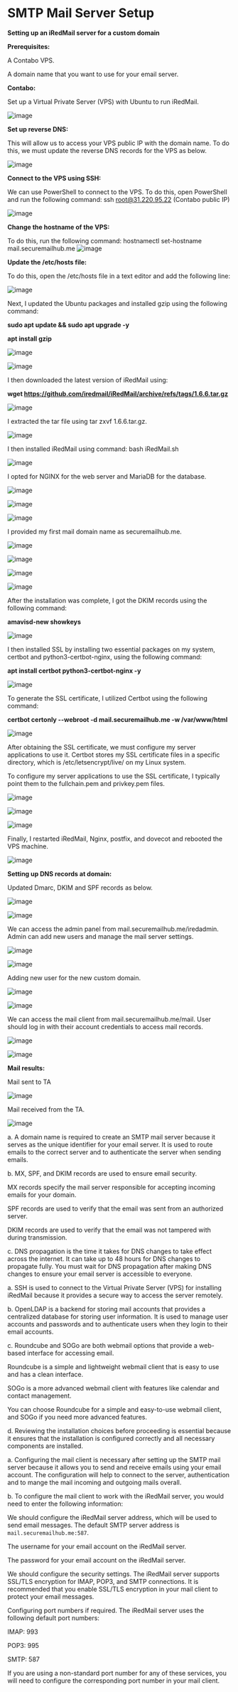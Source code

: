 # SMTP Mail Server Setup

**Setting up an iRedMail server for a custom domain**

**Prerequisites:**

A Contabo VPS.

A domain name that you want to use for your email server.

**Contabo:**

Set up a Virtual Private Server (VPS) with Ubuntu to run iRedMail.

![image](https://github.com/user-attachments/assets/7890c207-eeb4-4a4b-a44e-18289f4efd92)


**Set up reverse DNS:**

This will allow us to access your VPS public IP with the domain name. To do this, we must update the reverse DNS records for the VPS as below.

![image](https://github.com/user-attachments/assets/8d41cf49-acd0-46f5-9c00-85dabdc31de5)


**Connect to the VPS using SSH:**

We can use PowerShell to connect to the VPS. To do this, open PowerShell and run the following command: ssh root@31.220.95.22 (Contabo public IP)

![image](https://github.com/user-attachments/assets/88c4c205-3e67-49f5-9ccf-1d8d212966ad)


**Change the hostname of the VPS:**

To do this, run the following command: hostnamectl set-hostname mail.securemailhub.me
![image](https://github.com/user-attachments/assets/1aee390b-8f41-44d2-8e73-174bcd8b9719)



**Update the /etc/hosts file:**

To do this, open the /etc/hosts file in a text editor and add the following line:

![image](https://github.com/user-attachments/assets/0ae6771c-f1a0-4266-992d-63fbb1082dd2)




Next, I updated the Ubuntu packages and installed gzip using the following command:

**sudo apt update && sudo apt upgrade -y**

**apt install gzip**

![image](https://github.com/user-attachments/assets/a4aaea5f-f854-4b8a-b804-b0b9bad11db2)

![image](https://github.com/user-attachments/assets/aa32e1cf-c4d5-4ec1-9846-00e0c26f03a8)



I then downloaded the latest version of iRedMail using:

**wget https://github.com/iredmail/iRedMail/archive/refs/tags/1.6.6.tar.gz**  


![image](https://github.com/user-attachments/assets/405723c7-2835-4a8a-92fd-586f53d84959)



I extracted the tar file using tar zxvf 1.6.6.tar.gz.

![image](https://github.com/user-attachments/assets/21d16fd1-fa8b-43af-a72c-bad48325c5c6)


I then installed iRedMail using command: bash iRedMail.sh

![image](https://github.com/user-attachments/assets/c6862be3-0aad-499a-a606-93589bcea6b4)






I opted for NGINX for the web server and MariaDB for the database.




![image](https://github.com/user-attachments/assets/df580b6b-9058-4313-a055-784987cc7ddd)

![image](https://github.com/user-attachments/assets/001f43de-dba7-40cd-9903-4ac27e008b23)

![image](https://github.com/user-attachments/assets/c7ef565e-4471-40ab-a402-98ee8d246902)




I provided my first mail domain name as securemailhub.me.

![image](https://github.com/user-attachments/assets/e4ba6f7f-5f99-4ded-928f-e477169034f2)

![image](https://github.com/user-attachments/assets/00abaeeb-91af-45de-869c-64cbf8f1616d)

![image](https://github.com/user-attachments/assets/3a862220-9aff-4adf-97b6-559ffc291377)
 
![image](https://github.com/user-attachments/assets/0e4487bc-9ade-47e2-b868-bc9cbd0cfcb1)



After the installation was complete, I got the DKIM records using the following command: 

**amavisd-new showkeys**


![image](https://github.com/user-attachments/assets/a2e5146a-5413-4383-b76a-0216c71fd9cd)




I then installed SSL by installing two essential packages on my system, certbot and python3-certbot-nginx, using the following command:

**apt install certbot python3-certbot-nginx -y**

![image](https://github.com/user-attachments/assets/aa83a8b0-0293-47ad-ba92-91d6bb8df17e)


To generate the SSL certificate, I utilized Certbot using the following command:

**certbot certonly --webroot -d mail.securemailhub.me -w /var/www/html**

![image](https://github.com/user-attachments/assets/cbcf1da4-76a1-4605-921d-9cdee95d865e)


After obtaining the SSL certificate, we must configure my server applications to use it. Certbot stores my SSL certificate files in a specific directory, which is /etc/letsencrypt/live/ on my Linux system.

To configure my server applications to use the SSL certificate, I typically point them to the fullchain.pem and privkey.pem files.



![image](https://github.com/user-attachments/assets/f4556099-ebb8-46b4-8e31-a57f809831e7)

![image](https://github.com/user-attachments/assets/f38e2237-b995-4794-b8c6-908e11a60a5e)

![image](https://github.com/user-attachments/assets/bf64d641-f96b-4e27-ae47-5eb3394cf545)




Finally, I restarted iRedMail, Nginx, postfix, and dovecot and rebooted the VPS machine.


![image](https://github.com/user-attachments/assets/7a2cb98f-7014-4f6b-9feb-4b37b946850f)




**Setting up DNS records at domain:**

Updated Dmarc, DKIM and SPF records as below.

![image](https://github.com/user-attachments/assets/dc3c0c0b-658c-4f46-b7f1-805978285f5f)

![image](https://github.com/user-attachments/assets/dd7bd95e-cd15-4316-8096-b0b4a6257a68)





We can access the admin panel from mail.securemailhub.me/iredadmin. Admin can add new users and manage the mail server settings.


![image](https://github.com/user-attachments/assets/d5cf5196-bbdf-4303-abe5-c2bb658db316)

![image](https://github.com/user-attachments/assets/c26d8a9b-81ef-4b0a-b773-aab47abea220)







Adding new user for the new custom domain.


![image](https://github.com/user-attachments/assets/0f0bedbe-6ed3-4099-9eb3-9c64f51a21bb)

![image](https://github.com/user-attachments/assets/c2182b5a-b913-4c00-9419-a879c4d80017)






We can access the mail client from mail.securemailhub.me/mail. User should log in with their account credentials to access mail records.



![image](https://github.com/user-attachments/assets/93cedd82-f5bb-48c0-8579-112aaca7b6f7)

![image](https://github.com/user-attachments/assets/88c604c1-36dc-4009-b0a7-1b0eab2f3153)




**Mail results:**

Mail sent to TA

![image](https://github.com/user-attachments/assets/d3a4b92c-d254-481d-8207-5fe1afecbb54)


Mail received from the TA.

![image](https://github.com/user-attachments/assets/052606e9-0f85-4af2-8ecd-86841218cd4e)


a. A domain name is required to create an SMTP mail server because it serves as the unique identifier for your email server. It is used to route emails to the correct server and to authenticate the server when sending emails. 



b. MX, SPF, and DKIM records are used to ensure email security. 

MX records specify the mail server responsible for accepting incoming emails for your domain. 

SPF records are used to verify that the email was sent from an authorized server. 

DKIM records are used to verify that the email was not tampered with during transmission. 



c. DNS propagation is the time it takes for DNS changes to take effect across the internet. It can take up to 48 hours for DNS changes to propagate fully. You must wait for DNS propagation after making DNS changes to ensure your email server is accessible to everyone.



a. SSH is used to connect to the Virtual Private Server (VPS) for installing iRedMail because it provides a secure way to access the server remotely. 


b. OpenLDAP is a backend for storing mail accounts that provides a centralized database for storing user information. It is used to manage user accounts and passwords and to authenticate users when they login to their email accounts. 



c. Roundcube and SOGo are both webmail options that provide a web-based interface for accessing email. 

Roundcube is a simple and lightweight webmail client that is easy to use and has a clean interface.

 SOGo is a more advanced webmail client with features like calendar and contact management. 

You can choose Roundcube for a simple and easy-to-use webmail client, and SOGo if you need more advanced features. 



d. Reviewing the installation choices before proceeding is essential because it ensures that the installation is configured correctly and all necessary components are installed.



a. Configuring the mail client is necessary after setting up the SMTP mail server because it allows you to send and receive emails using your email account. The configuration will help to connect to the server, authentication and to mange the mail incoming and outgoing mails overall.



b. To configure the mail client to work with the iRedMail server, you would need to enter the following information:

We should configure the iRedMail server address, which will be used to send email messages. The default SMTP server address is `mail.securemailhub.me:587`.

The username for your email account on the iRedMail server.

The password for your email account on the iRedMail server.

We should configure the security settings. The iRedMail server supports SSL/TLS encryption for IMAP, POP3, and SMTP connections. It is recommended that you enable SSL/TLS encryption in your mail client to protect your email messages.

Configuring port numbers if required. The iRedMail server uses the following default port numbers: 

IMAP: 993

POP3: 995

SMTP: 587

If you are using a non-standard port number for any of these services, you will need to configure the corresponding port number in your mail client. 
